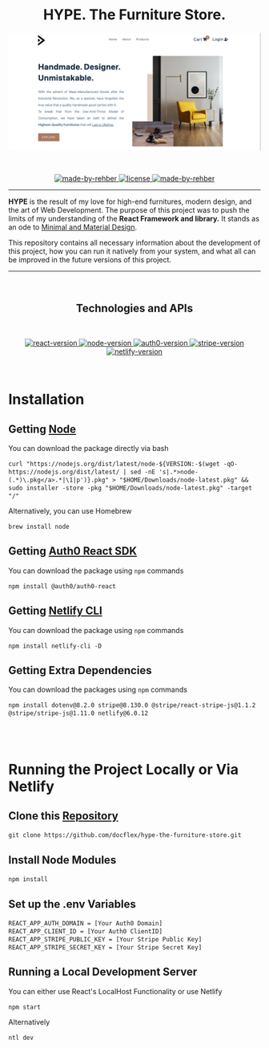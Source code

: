 <h1 align="center"> <b>HYPE. The Furniture Store.</b> </h1>

![Front-Page](src/assets/banner.png)

<br/>

<p align="center">
  <a href="https://github.com/docflex" target="_blank">
    <img alt="made-by-rehber" src="https://img.shields.io/badge/MADE%20BY-Rehber-blue?style=for-the-badge" />
  </a>
  <a href="https://choosealicense.com/licenses/mit/" target="_blank">
    <img alt="license" src="https://img.shields.io/badge/License-MIT-green.svg?style=for-the-badge" />
</a>
  <a href="https://hype-the-furniture-store.netlify.app/" target="_blank">
    <img alt="made-by-rehber" src="https://img.shields.io/badge/Hosted%20HERE-NETLIFY-blue?style=for-the-badge&logo=netlify" />
  </a>
</p>

---

<b>HYPE</b> is the result of my love for high-end furnitures, modern design, and the art of Web Development. The purpose of this project was to push the limits of my understanding of the <b>React Framework and library.</b> It stands as an ode to <u>Minimal and Material Design</u>.

This repository contains all necessary information about the development of this project, how you can run it natively from your system, and what all can be improved in the future versions of this project.

---

<br/>
<h2 align="center"><b>Technologies and APIs</b></h2>
<br>
<p align="center">
    <a href="https://github.com/facebook/react/blob/main/CHANGELOG.md#1702-march-22-2021" target="_blank">
        <img alt="react-version" src="https://img.shields.io/badge/React-17.0.2-blue?style=flat-square&logo=react" />
    </a>
    <a href="https://github.com/nodejs/node/blob/master/doc/changelogs/CHANGELOG_V16.md#16.14.0" target="_blank">
        <img alt="node-version" src="https://img.shields.io/badge/Node-16.13.2-green?style=flat-square&logo=node.js" />
    </a>
    <a href="https://auth0.com/releases/2202" target="_blank">
        <img alt="auth0-version" src="https://img.shields.io/badge/Auth0-2.40.0-red?style=flat-square&logo=auth0" />
    </a>
    <a href="https://stripe.com/docs/upgrades#api-changelog" target="_blank">
        <img alt="stripe-version" src="https://img.shields.io/badge/Stripe-8.205.0-blue?style=flat-square&logo=stripe" />
    </a>
    <a href="https://docs.netlify.com/cli/get-started/" target="_blank">
        <img alt="netlify-version" src="https://img.shields.io/badge/Netlify-11.0.0-teal?style=flat-square&logo=netlify" />
    </a>
</p>

<br/>

# Installation

## Getting [Node](https://nodejs.org/)

You can download the package directly via bash

```properties
curl "https://nodejs.org/dist/latest/node-${VERSION:-$(wget -qO- https://nodejs.org/dist/latest/ | sed -nE 's|.*>node-(.*)\.pkg</a>.*|\1|p')}.pkg" > "$HOME/Downloads/node-latest.pkg" && sudo installer -store -pkg "$HOME/Downloads/node-latest.pkg" -target "/"
```

Alternatively, you can use Homebrew

```properties
brew install node
```

## Getting [Auth0 React SDK](https://auth0.com/docs/quickstart/spa/react/01-login)

You can download the package using `npm` commands

```properties
npm install @auth0/auth0-react
```

## Getting [Netlify CLI](https://docs.netlify.com/cli/get-started//)

You can download the package using `npm` commands

```properties
npm install netlify-cli -D
```

## Getting Extra Dependencies

You can download the packages using `npm` commands

```properties
npm install dotenv@8.2.0 stripe@8.130.0 @stripe/react-stripe-js@1.1.2 @stripe/stripe-js@1.11.0 netlify@6.0.12
```

<br/>
<br/>

# Running the Project Locally or Via Netlify

## Clone this [Repository](https://github.com/docflex/hype-the-furniture-store.git)

```properties
git clone https://github.com/docflex/hype-the-furniture-store.git
```

## Install Node Modules

```properties
npm install
```

## Set up the .env Variables

```
REACT_APP_AUTH_DOMAIN = [Your Auth0 Domain]
REACT_APP_CLIENT_ID = [Your Auth0 ClientID]
REACT_APP_STRIPE_PUBLIC_KEY = [Your Stripe Public Key]
REACT_APP_STRIPE_SECRET_KEY = [Your Stripe Secret Key]
```

## Running a Local Development Server

You can either use React's LocalHost Functionality or use Netlify

```properties
npm start
```

Alternatively

```properties
ntl dev
```